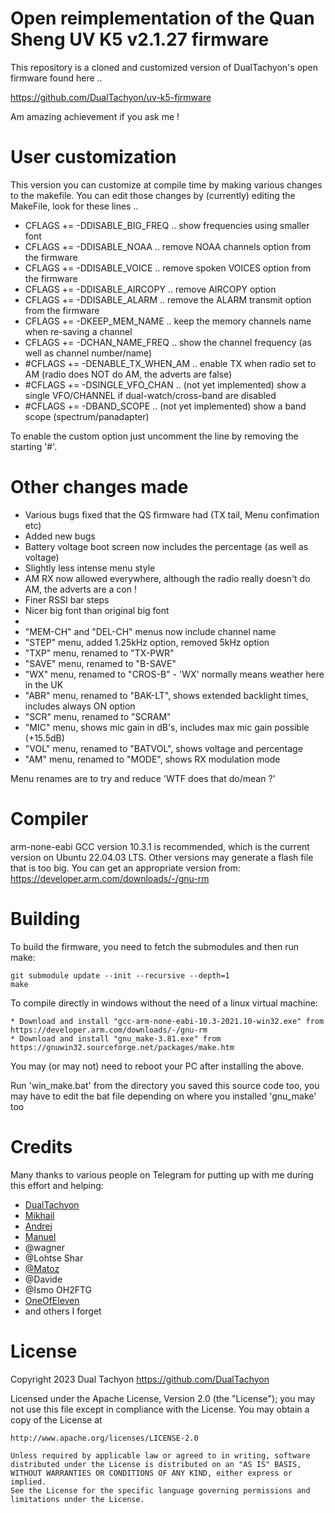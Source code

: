 # Open reimplementation of the Quan Sheng UV K5 v2.1.27 firmware

This repository is a cloned and customized version of DualTachyon's open firmware found here ..

https://github.com/DualTachyon/uv-k5-firmware

Am amazing achievement if you ask me !

# User customization

This version you can customize at compile time by making various changes to the makefile.
You can edit those changes by (currently) editing the MakeFile, look for these lines ..

*	CFLAGS  += -DDISABLE_BIG_FREQ     .. show frequencies using smaller font
*	CFLAGS  += -DDISABLE_NOAA         .. remove NOAA channels option from the firmware
*	CFLAGS  += -DDISABLE_VOICE        .. remove spoken VOICES option from the firmware
*	CFLAGS  += -DDISABLE_AIRCOPY      .. remove AIRCOPY option
*	CFLAGS  += -DDISABLE_ALARM        .. remove the ALARM transmit option from the firmware
*	CFLAGS  += -DKEEP_MEM_NAME        .. keep the memory channels name when re-saving a channel
*	CFLAGS  += -DCHAN_NAME_FREQ       .. show the channel frequency (as well as channel number/name)
*	#CFLAGS += -DENABLE_TX_WHEN_AM    .. enable TX when radio set to AM (radio does NOT do AM, the adverts are false)
*	#CFLAGS += -DSINGLE_VFO_CHAN      .. (not yet implemented) show a single VFO/CHANNEL if dual-watch/cross-band are disabled
*	#CFLAGS += -DBAND_SCOPE           .. (not yet implemented) show a band scope (spectrum/panadapter)

To enable the custom option just uncomment the line by removing the starting '#'.

# Other changes made

* Various bugs fixed that the QS firmware had (TX tail, Menu confimation etc)
* Added new bugs
* Battery voltage boot screen now includes the percentage (as well as voltage)
* Slightly less intense menu style
* AM RX now allowed everywhere, although the radio really doesn't do AM, the adverts are a con !
* Finer RSSI bar steps
* Nicer big font than original big font
*
* "MEM-CH" and "DEL-CH" menus now include channel name
* "STEP" menu, added 1.25kHz option, removed 5kHz option
* "TXP" menu, renamed to "TX-PWR"
* "SAVE" menu, renamed to "B-SAVE"
* "WX" menu, renamed to "CROS-B" - 'WX' normally means weather here in the UK
* "ABR" menu, renamed to "BAK-LT", shows extended backlight times, includes always ON option
* "SCR" menu, renamed to "SCRAM"
* "MIC" menu, shows mic gain in dB's, includes max mic gain possible (+15.5dB)
* "VOL" menu, renamed to "BATVOL", shows voltage and percentage
* "AM" menu, renamed to "MODE", shows RX modulation mode

Menu renames are to try and reduce 'WTF does that do/mean ?'

# Compiler

arm-none-eabi GCC version 10.3.1 is recommended, which is the current version on Ubuntu 22.04.03 LTS.
Other versions may generate a flash file that is too big.
You can get an appropriate version from: https://developer.arm.com/downloads/-/gnu-rm

# Building

To build the firmware, you need to fetch the submodules and then run make:
```
git submodule update --init --recursive --depth=1
make
```

To compile directly in windows without the need of a linux virtual machine:

```
* Download and install "gcc-arm-none-eabi-10.3-2021.10-win32.exe" from https://developer.arm.com/downloads/-/gnu-rm
* Download and install "gnu_make-3.81.exe" from https://gnuwin32.sourceforge.net/packages/make.htm
```

You may (or may not) need to reboot your PC after installing the above.

Run 'win_make.bat' from the directory you saved this source code too, you may have to edit the bat file depending on where you installed 'gnu_make' too

# Credits

Many thanks to various people on Telegram for putting up with me during this effort and helping:

* [DualTachyon](https://github.com/DualTachyon)
* [Mikhail](https://github.com/fagci)
* [Andrej](https://github.com/Tunas1337)
* [Manuel](https://github.com/manujedi)
* @wagner
* @Lohtse Shar
* [@Matoz](https://github.com/spm81)
* @Davide
* @Ismo OH2FTG
* [OneOfEleven](https://github.com/OneOfEleven)
* and others I forget

# License

Copyright 2023 Dual Tachyon
https://github.com/DualTachyon

Licensed under the Apache License, Version 2.0 (the "License");
you may not use this file except in compliance with the License.
You may obtain a copy of the License at

    http://www.apache.org/licenses/LICENSE-2.0

    Unless required by applicable law or agreed to in writing, software
    distributed under the License is distributed on an "AS IS" BASIS,
    WITHOUT WARRANTIES OR CONDITIONS OF ANY KIND, either express or implied.
    See the License for the specific language governing permissions and
    limitations under the License.

